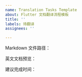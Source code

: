 ```yaml
---
name: Translation Tasks Template
about: Flutter 文档翻译流程模板
title: ''
labels: 待翻译
assignees: ''

---
```


Markdown 文件路径：

英文文档预览：

建议完成时间：
